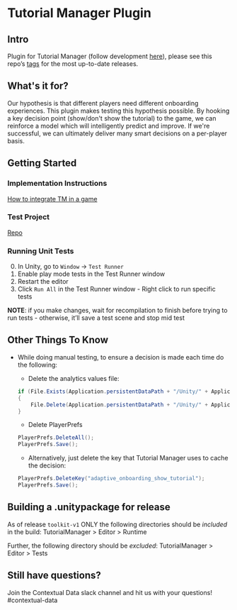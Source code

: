 Tutorial Manager Plugin
==================

## Intro
Plugin for Tutorial Manager (follow development [here](https://jira.hq.unity3d.com/issues/?jql=project+%3D+UACD+AND+component+%3D+%22TM+Unity+Plugin%22)), please see this repo’s [tags](https://gitlab.internal.unity3d.com/ContextualDataAnalytics/tutorial-manager/tags) for the most up-to-date releases.

## What's it for?
Our hypothesis is that different players need different onboarding experiences. This plugin makes testing this hypothesis possible. By hooking a key decision point (show/don't show the tutorial) to the game, we can reinforce a model which will intelligently predict and improve. If we're successful, we can ultimately deliver many smart decisions on a per-player basis.

## Getting Started

### Implementation Instructions
[How to integrate TM in a game](https://docs.google.com/document/d/1kp1RzsRNfh8AC9Fhy-JyDCTCUxiTiho9pKg-r3a8SEA/edit)

### Test Project
[Repo](https://gitlab.internal.unity3d.com/ContextualDataAnalytics/tutorial-manager-test-project)

### Running Unit Tests
  0. In Unity, go to `Window` -> `Test Runner`
  0. Enable play mode tests in the Test Runner window
  0. Restart the editor
  0. Click `Run All` in the Test Runner window
    - Right click to run specific tests
  
  **NOTE**: if you make changes, wait for recompilation to finish before trying to run tests - otherwise, it’ll save a test scene and stop mid test

## Other Things To Know
  - While doing manual testing, to ensure a decision is made each time do the following:
    - Delete the analytics values file:
    
    ```csharp
    if (File.Exists(Application.persistentDataPath + "/Unity/" + Application.cloudProjectId + "/Analytics/values"))
    {
        File.Delete(Application.persistentDataPath + "/Unity/" + Application.cloudProjectId + "/Analytics/values");
    }
    ```
    - Delete PlayerPrefs
    
    ```csharp
    PlayerPrefs.DeleteAll();
    PlayerPrefs.Save();
    ```
    - Alternatively, just delete the key that Tutorial Manager uses to cache the decision:
    
    ```csharp
    PlayerPrefs.DeleteKey("adaptive_onboarding_show_tutorial");
    PlayerPrefs.Save();
    ```
    
## Building a .unitypackage for release
As of release `toolkit-v1` ONLY the following directories should be *included* in the build:
TutorialManager
    > Editor
    > Runtime

Further, the following directory should be *excluded*:
TutorialManager
    > Editor
        > Tests

## Still have questions?
Join the Contextual Data slack channel and hit us with your questions! #contextual-data
